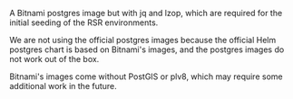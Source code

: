 A Bitnami postgres image but with jq and lzop, which are required for the initial seeding of the RSR environments.

We are not using the official postgres images because the official Helm postgres chart is based on Bitnami's images, and 
the postgres images do not work out of the box. 

Bitnami's images come without PostGIS or plv8, which may require some additional work in the future.